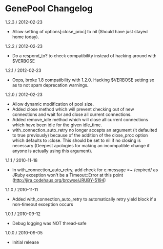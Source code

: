 GenePool Changelog
=====================

1.2.3 / 2012-02-23

  - Allow setting of options[:close_proc] to nil (Should have just stayed home today).

1.2.2 / 2012-02-23

  - Do a respond_to? to check compatibility instead of hacking around with $VERBOSE

1.2.1 / 2012-02-23

  - Oops, broke 1.8 compatibility with 1.2.0.  Hacking $VERBOSE setting so as to not spam deprecation warnings.

1.2.0 / 2012-02-23

  - Allow dynamic modification of pool size.
  - Added close method which will prevent checking out of new connections and wait for and close all current connections.
  - Added remove_idle method which will close all current connections which have been idle for the given idle_time.
  - with_connection_auto_retry no longer accepts an argument (it defaulted to true previously) because of the addition
    of the close_proc option which defaults to :close.  This should be set to nil if no closing is necessary
    (Deepest apologies for making an incompatible change if anyone is actually using this argument).

1.1.1 / 2010-11-18

  - In with_connection_auto_retry, add check for e.message =~ /expired/ as JRuby exception won't be a
    Timeout::Error at this point (http://jira.codehaus.org/browse/JRUBY-5194)

1.1.0 / 2010-11-11

  - Added with_connection_auto_retry to automatically retry yield block if a non-timeout exception occurs

1.0.1 / 2010-09-12

  - Debug logging was NOT thread-safe

1.0.0 / 2010-09-05

  - Initial release
